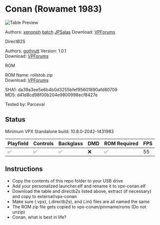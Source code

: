 # Conan (Rowamet 1983)

![Table Preview](https://github.com/evilwraith/vpx-images/blob/main/vpx-conan.png)

Authors: [xenonph](https://www.vpforums.org/index.php?showuser=14100)
	 [batch](https://www.vpforums.org/index.php?showuser=30858)
	 [JPSalas](https://www.vpforums.org/index.php?showuser=277)
Download: [VPForums](https://www.vpforums.org/index.php?app=downloads&showfile=13053)

DirectB2S

Authors: [gothrutt](https://www.vpforums.org/index.php?showuser=113691)
Version: 1.0.1  
Download: [VPForums](https://www.vpforums.org/index.php?app=downloads&showfile=12626)

ROM

ROM Name: rollstob.zip  
Download: [VPForums](https://www.vpforums.org/index.php?app=downloads&showfile=681)  

SHA1: da39a3ee5e6b4b0d3255bfef95601890afd80709  
MD5:  d41d8cd98f00b204e9800998ecf8427e 

Tested by: Parceval

## Status 

Minimum VPX Standalone build: 10.8.0-2042-1431983

| Playfield | Controls | Backglass | DMD | ROM Required | FPS | 
|-----------|----------|-----------|-----|--------------|-----|
| :white_check_mark: | :white_check_mark: | :white_check_mark: | :x: | :white_check_mark: | 55 |

## Instructions

- Copy the contents of this repo folder to your USB drive
- Add your personalized launcher.elf and rename it to vpx-conan.elf
- Download the table and directb2s listed above, extract (if necessary) and copy to external/vpx-conan
- Make sure (.vpx), (.directb2s), and (.ini) files are all named the same
- The ROM zip file gets copied to vpx-conan/pinmame/roms (Do not unzip)
- Conan, what is best in life?
